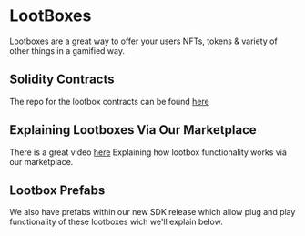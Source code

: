 ﻿---
slug: /current/lootboxes
sidebar_position: 15
sidebar_label: Lootboxes
---


# LootBoxes
Lootboxes are a great way to offer your users NFTs, tokens & variety of other things in a gamified way.

## Solidity Contracts
The repo for the lootbox contracts can be found [here](https://github.com/ChainSafe/vrf-lootbox-contracts)

## Explaining Lootboxes Via Our Marketplace
There is a great video [here](https://www.loom.com/share/e06bd85195f546db9d8311b7654257f0?sid=8b8b9fbb-6bbb-4c2a-bf1f-909f07c64896) Explaining how lootbox functionality works via our marketplace.

## Lootbox Prefabs
We also have prefabs within our new SDK release which allow plug and play functionality of these lootboxes wich we'll explain below.